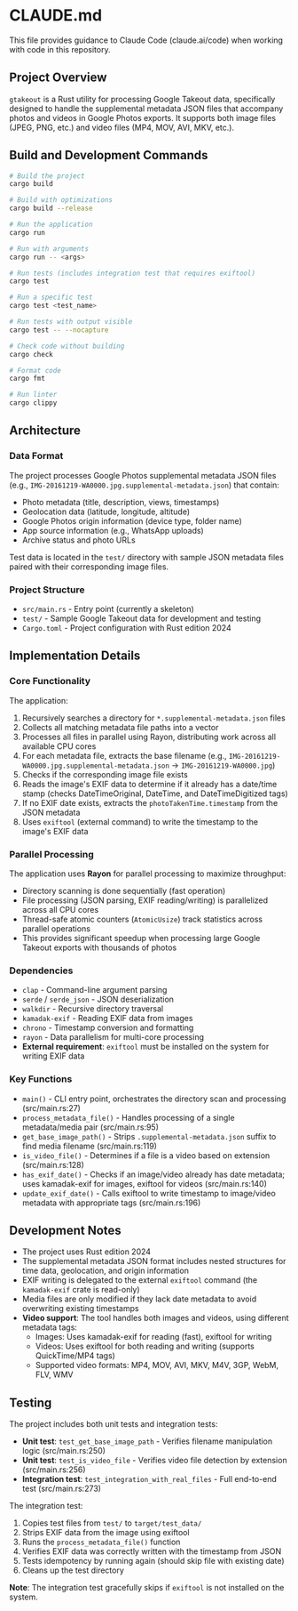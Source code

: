 # CLAUDE.md

This file provides guidance to Claude Code (claude.ai/code) when working with code in this repository.

## Project Overview

`gtakeout` is a Rust utility for processing Google Takeout data, specifically designed to handle the supplemental metadata JSON files that accompany photos and videos in Google Photos exports. It supports both image files (JPEG, PNG, etc.) and video files (MP4, MOV, AVI, MKV, etc.).

## Build and Development Commands

```bash
# Build the project
cargo build

# Build with optimizations
cargo build --release

# Run the application
cargo run

# Run with arguments
cargo run -- <args>

# Run tests (includes integration test that requires exiftool)
cargo test

# Run a specific test
cargo test <test_name>

# Run tests with output visible
cargo test -- --nocapture

# Check code without building
cargo check

# Format code
cargo fmt

# Run linter
cargo clippy
```

## Architecture

### Data Format

The project processes Google Photos supplemental metadata JSON files (e.g., `IMG-20161219-WA0000.jpg.supplemental-metadata.json`) that contain:
- Photo metadata (title, description, views, timestamps)
- Geolocation data (latitude, longitude, altitude)
- Google Photos origin information (device type, folder name)
- App source information (e.g., WhatsApp uploads)
- Archive status and photo URLs

Test data is located in the `test/` directory with sample JSON metadata files paired with their corresponding image files.

### Project Structure

- `src/main.rs` - Entry point (currently a skeleton)
- `test/` - Sample Google Takeout data for development and testing
- `Cargo.toml` - Project configuration with Rust edition 2024

## Implementation Details

### Core Functionality

The application:
1. Recursively searches a directory for `*.supplemental-metadata.json` files
2. Collects all matching metadata file paths into a vector
3. Processes all files in parallel using Rayon, distributing work across all available CPU cores
4. For each metadata file, extracts the base filename (e.g., `IMG-20161219-WA0000.jpg.supplemental-metadata.json` → `IMG-20161219-WA0000.jpg`)
5. Checks if the corresponding image file exists
6. Reads the image's EXIF data to determine if it already has a date/time stamp (checks DateTimeOriginal, DateTime, and DateTimeDigitized tags)
7. If no EXIF date exists, extracts the `photoTakenTime.timestamp` from the JSON metadata
8. Uses `exiftool` (external command) to write the timestamp to the image's EXIF data

### Parallel Processing

The application uses **Rayon** for parallel processing to maximize throughput:
- Directory scanning is done sequentially (fast operation)
- File processing (JSON parsing, EXIF reading/writing) is parallelized across all CPU cores
- Thread-safe atomic counters (`AtomicUsize`) track statistics across parallel operations
- This provides significant speedup when processing large Google Takeout exports with thousands of photos

### Dependencies

- `clap` - Command-line argument parsing
- `serde` / `serde_json` - JSON deserialization
- `walkdir` - Recursive directory traversal
- `kamadak-exif` - Reading EXIF data from images
- `chrono` - Timestamp conversion and formatting
- `rayon` - Data parallelism for multi-core processing
- **External requirement**: `exiftool` must be installed on the system for writing EXIF data

### Key Functions

- `main()` - CLI entry point, orchestrates the directory scan and processing (src/main.rs:27)
- `process_metadata_file()` - Handles processing of a single metadata/media pair (src/main.rs:95)
- `get_base_image_path()` - Strips `.supplemental-metadata.json` suffix to find media filename (src/main.rs:119)
- `is_video_file()` - Determines if a file is a video based on extension (src/main.rs:128)
- `has_exif_date()` - Checks if an image/video already has date metadata; uses kamadak-exif for images, exiftool for videos (src/main.rs:140)
- `update_exif_date()` - Calls exiftool to write timestamp to image/video metadata with appropriate tags (src/main.rs:196)

## Development Notes

- The project uses Rust edition 2024
- The supplemental metadata JSON format includes nested structures for time data, geolocation, and origin information
- EXIF writing is delegated to the external `exiftool` command (the `kamadak-exif` crate is read-only)
- Media files are only modified if they lack date metadata to avoid overwriting existing timestamps
- **Video support**: The tool handles both images and videos, using different metadata tags:
  - Images: Uses kamadak-exif for reading (fast), exiftool for writing
  - Videos: Uses exiftool for both reading and writing (supports QuickTime/MP4 tags)
  - Supported video formats: MP4, MOV, AVI, MKV, M4V, 3GP, WebM, FLV, WMV

## Testing

The project includes both unit tests and integration tests:

- **Unit test**: `test_get_base_image_path` - Verifies filename manipulation logic (src/main.rs:250)
- **Unit test**: `test_is_video_file` - Verifies video file detection by extension (src/main.rs:256)
- **Integration test**: `test_integration_with_real_files` - Full end-to-end test (src/main.rs:273)

The integration test:
1. Copies test files from `test/` to `target/test_data/`
2. Strips EXIF data from the image using exiftool
3. Runs the `process_metadata_file()` function
4. Verifies EXIF data was correctly written with the timestamp from JSON
5. Tests idempotency by running again (should skip file with existing date)
6. Cleans up the test directory

**Note**: The integration test gracefully skips if `exiftool` is not installed on the system.
